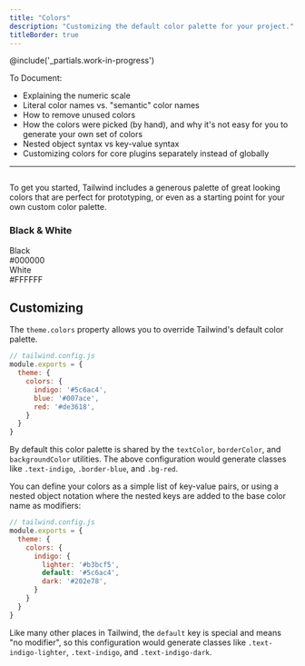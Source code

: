 ```yaml
---
title: "Colors"
description: "Customizing the default color palette for your project."
titleBorder: true
---
```


@include('_partials.work-in-progress')

To Document:

- Explaining the numeric scale
- Literal color names vs. "semantic" color names
- How to remove unused colors
- How the colors were picked (by hand), and why it's not easy for you to generate your own set of colors
- Nested object syntax vs key-value syntax
- Customizing colors for core plugins separately instead of globally

---

<h2 style="font-size: 0" class="invisible m-0 -mb-6">Default color palette</h2>

To get you started, Tailwind includes a generous palette of great looking colors that are perfect for prototyping, or even as a starting point for your own custom color palette.

<div class="flex flex-wrap -mx-2">

  <div class="px-2 w-full relative mt-4">
    <h3 class="markdown no-toc mb-4">Black & White</h3>
    <div class="-mx-2 -mt-5 flex flex-wrap">
      <div class="w-1/2 md:w-1/3 px-2">
        <div class="flex items-center mt-5">
          <div class="h-12 w-12 rounded-lg shadow-inner bg-black"></div>
          <div class="ml-2 text-gray-800 text-xs leading-none pl-1">
            <div class="font-semibold">Black</div>
            <div class="mt-1 font-normal opacity-75">#000000</div>
          </div>
        </div>
      </div>
      <div class="w-1/2 md:w-1/3 px-2">
        <div class="flex items-center mt-5">
          <div class="h-12 w-12 rounded-lg shadow-inner bg-white"></div>
          <div class="ml-2 text-gray-800 text-xs leading-none pl-1">
            <div class="font-semibold">White</div>
            <div class="mt-1 font-normal opacity-75">#FFFFFF</div>
          </div>
        </div>
      </div>
    </div>
  </div>

  <ColorPalette display-name="Gray" color-name="gray" />
  <ColorPalette display-name="Red" color-name="red" />
  <ColorPalette display-name="Orange" color-name="orange" />
  <ColorPalette display-name="Yellow" color-name="yellow" />
  <ColorPalette display-name="Green" color-name="green" />
  <ColorPalette display-name="Teal" color-name="teal" />
  <ColorPalette display-name="Blue" color-name="blue" />
  <ColorPalette display-name="Indigo" color-name="indigo" />
  <ColorPalette display-name="Purple" color-name="purple" />
  <ColorPalette display-name="Pink" color-name="pink" />
</div>

## Customizing

The `theme.colors` property allows you to override Tailwind's default color palette.

```js
// tailwind.config.js
module.exports = {
  theme: {
    colors: {
      indigo: '#5c6ac4',
      blue: '#007ace',
      red: '#de3618',
    }
  }
}
```

By default this color palette is shared by the `textColor`, `borderColor`, and `backgroundColor` utilities. The above configuration would generate classes like `.text-indigo`, `.border-blue`, and `.bg-red`.

You can define your colors as a simple list of key-value pairs, or using a nested object notation where the nested keys are added to the base color name as modifiers:

```js
// tailwind.config.js
module.exports = {
  theme: {
    colors: {
      indigo: {
        lighter: '#b3bcf5',
        default: '#5c6ac4',
        dark: '#202e78',
      }
    }
  }
}
```

Like many other places in Tailwind, the `default` key is special and means "no modifier", so this configuration would generate classes like `.text-indigo-lighter`, `.text-indigo`, and `.text-indigo-dark`.

